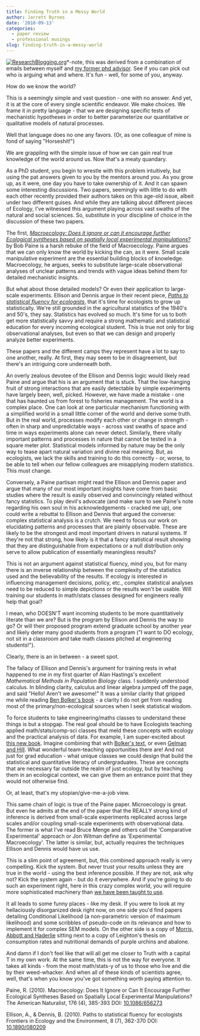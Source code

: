 ```yaml
---
title: Finding Truth in a Messy World
author: Jarrett Byrnes
date: '2010-09-13'
categories:
  - paper review
  - professional musings
slug: finding-truth-in-a-messy-world
---
```


[![ResearchBlogging.org](http://www.researchblogging.org/public/citation_icons/rb2_large_gray.png)](http://www.researchblogging.org)*-note, this was derived from a combination of emails between myself and [my former phd advisor](http://www.eve.ucdavis.edu/stachowicz).  See if you can pick out who is arguing what and where.  It's fun - well, for some of you, anyway.

How do we know the world?

This is a seemingly simple and vast question - one with no answer.  And yet, it is at the core of every single scientific endeavor.  We make choices.  We frame it in pretty language - that we are designing specific tests of mechanistic hypotheses in order to better parameterize our quantitative or qualitative models of natural processes.

Well that language does no one any favors. (Or, as one colleague of mine is fond of saying "Horseshit!")

We are grappling with the simple issue of how we can gain real true knowledge of the world around us.  Now that's a meaty quandary.

As a PhD student, you begin to wrestle with this problem intuitively, but using the pat answers given to you by the mentors around you.  As you grow up, as it were, one day you have to take ownership of it.  And it can spawn some interesting discussions.  Two papers, seemingly with little to do with each other recently provided their authors takes on this age-old issue, albeit under two different guises.  And while they are talking about different pieces of Ecology, I've witnessed this argument playing across vast swaths of the natural and social sciences.  So, substitute in your discipline of choice in the discussion of these two papers.

The first, _[Macroecology: Does it ignore or can it encourage further Ecological syntheses based on spatially local experimental manipulations?](http://dx.doi.org/10.1086/656273)_ by Bob Paine is a harsh rebuke of the field of Macroecology.  Paine argues that we can only know the world by kicking the can, as it were.  Small scale manipulative experiment are the essential building blocks of knowledge.  Macroecology, he argues, seeks to substitute large-scale observational analyses of unclear patterns and trends with vague ideas behind them for detailed mechanistic insights.

But what about those detailed models?  Or even their application to large-scale experiments.  Ellison and Dennis argue in their recent piece, _[Paths to statistical fluency for ecologists](http://dx.doi.org/10.1890/080209)_, that it's time for ecologists to grow up statistically.  We're still grounded in the agricultural statistics of the 1940's and 50's, they say.  Statistics has evolved so much.  It's time for us to both get more statistically savvy and require a strong mathematic and statistical education for every incoming ecological student.  This is true not only for big observational analyses, but even so that we can design and properly analyze better experiments.

These papers and the different camps they represent have a lot to say to one another, really.  At first, they may seem to be in disagreement, but there's an intriguing core underneath both.

An overly zealous devotee of the Ellison and Dennis logic would likely read Paine and argue that his is an argument that is stuck.  That the low-hanging fruit of strong interactions that are easily detectable by simple experiments have largely been, well, picked.  However, we have made a mistake - one that has haunted us from forest to fisheries management.  The world is a complex place.  One can look at one particular mechanism functioning with a simplified world in a small little corner of the world and derive some truth. But in the real world, processes modify each other or change in strength - often in sharp and unpredictable ways - across vast swaths of space and time in ways experiments alone can never detect.  Similarly, there vitally important patterns and processes in nature that cannot be tested in a square meter plot.  Statistical models informed by nature may be the only way to tease apart natural variation and divine real meaning.  But, as ecologists, we lack the skills and training to do this correctly - or, worse, to be able to tell when our fellow colleagues are misapplying modern statistics.  This must change.

Conversely, a Paine partisan might read the Ellison and Dennis paper and argue that many of our most important insights have come from basic studies where the result is easily observed and convincingly related without fancy statistics.  To play devil's advocate (and make sure to see Paine's note regarding his own soul in his acknowledgements - cracked me up), one could write a rebuttal to Ellison and Dennis that argued the converse: complex statistical analysis is a crutch.  We need to focus our work on elucidating patterns and processes that are plainly observable.  These are likely to be the strongest and most important drivers in natural systems.  If they're not that strong, how likely is it that a fancy statistical result showing that they are distinguishable from expectations or a null distribution only serve to allow publication of essentially meaningless results?

This is not an argument against statistical fluency, mind you, but for many there is an inverse relationship between the complexity of the statistics used and the believability of the results.  If ecology is interested in influencing management decisions, policy, etc., complex statistical analyses need to be reduced to simple depictions or the results won't be usable.  Will training our students in math/stats classes designed for engineers really help that goal?

I mean, who DOESN'T want incoming students to be more quantitatively literate than we are?  But is the program by Ellison and Dennis the way to go?  Or will their proposed program extend graduate school by another year and likely deter many good students from a program ("I want to DO ecology, not sit in a classroom and take math classes pitched at engineering students!").

Clearly, there is an in between - a sweet spot.

The fallacy of Ellison and Dennis's argument for training rests in what happened to me in my first quarter of Alan Hastings's excellent _Mathematical Methods in Population Biology_ class.  I suddenly understood calculus.  In blinding clarity, calculus and linear algebra jumped off the page, and said "Hello!  Aren't we awesome!"  It was a similar clarity that gripped me while reading [Ben Bolker's book](http://www.amazon.com/Ecological-Models-Data-Benjamin-Bolker/dp/0691125228/) - a clarity I do not get from reading most of the primary/non-ecological sources when I seek statistical wisdom.

To force students to take engineering/maths classes to understand these things is but a stopgap.  The real goal should be to have Ecologists teaching applied math/stats/comp-sci classes that meld these concepts with ecology and the practical analysis of data.  For example, I am super-excited about [this new book](http://www.sinauer.com/detail.php?id=3914).  Imagine combining that with [Bolker's text](), or even [Gelman and Hill](http://www.amazon.com/Analysis-Regression-Multilevel-Hierarchical-Models/dp/052168689X/).  What wonderful team-teaching opportunities there are!  And not just for grad education - what unique classes we could design that build the statistical and quantitative literacy of undergraduates. These are concepts that are necessary far outside the realm of just ecology, but by teaching them in an ecological context, we can give them an entrance point that they would not otherwise find.

Or, at least, that's my utopian/give-me-a-job view.

This same chain of logic is true of the Paine paper.  Microecology is great.  But even he admits at the end of the paper that the REALLY strong kind of inference is derived from small-scale experiments replicated across large scales and/or coupling small-scale experiments with observational data.  The former is what I've read Bruce Menge and others call the 'Comparative Experimental' approach or Jon Witman define as 'Experimental Macroecology'.  The latter is similar, but, actually requires the techniques Ellison and Dennis would have us use.

This is a slim point of agreement, but, this combined approach really is very compelling.  Kick the system.  But never trust your results unless they are true in the world - using the best inference possible.  If they are not, ask why not?  Kick the system again - but do it everywhere.  And if you're going to do such an experiment right, here in this crazy complex world, you will require more sophisticated machinery than [we have been taught to use](http://www.amazon.com/Experiments-Ecology-Interpretation-Analysis-Variance/dp/0521556961/).

It all leads to some funny places - like my desk.  If you were to look at my hellaciously disorganized desk right now, on one side you'd find papers detailing Conditional Likelihood (a non-parametric version of maximum likelihood) and some scribbles of pseudo-code on its relevance and how to implement it for complex SEM models.  On the other side is a copy of [Morris, Abbott and Haderlie](http://www.amazon.com/Intertidal-Invertebrates-California-Robert-Harding/dp/0804710457/) sitting next to a copy of Leighton's thesis on consumption rates and nutritional demands of purple urchins and abalone.

And damn if I don't feel like that will all get me closer to Truth with a capital T in my own work.  At the same time, this is not the way for everyone.  It takes all kinds - from the most math/stats-y of us to those who live and die by their weed-whacker.  And when all of these kinds of scientists agree, well, that's when you know you've got something worth paying attention to.

Paine, R. (2010). Macroecology: Does It Ignore or Can It Encourage Further Ecological Syntheses Based on Spatially Local Experimental Manipulations? The American Naturalist, 176 (4), 385-393 DOI: [10.1086/656273](http://dx.doi.org/10.1086/656273)

Ellison, A., & Dennis, B. (2010). Paths to statistical fluency for ecologists Frontiers in Ecology and the Environment, 8 (7), 362-370 DOI: [10.1890/080209](http://dx.doi.org/10.1890/080209)
